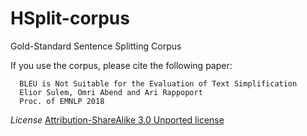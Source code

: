 # HSplit-corpus
Gold-Standard Sentence Splitting Corpus

If you use the corpus, please cite the following paper:

      BLEU is Not Suitable for the Evaluation of Text Simplification
      Elior Sulem, Omri Abend and Ari Rappoport
      Proc. of EMNLP 2018

*License*
[Attribution-ShareAlike 3.0 Unported license](https://creativecommons.org/licenses/by-sa/3.0/)
